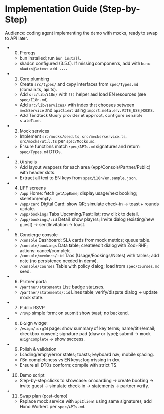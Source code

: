 # Implementation Guide (Step-by-Step)

Audience: coding agent implementing the demo with mocks, ready to swap to API later.

- 0) Prereqs
  - bun installed; run `bun install`.
  - shadcn configured (3.5.0). If missing components, add with `bunx shadcn@latest add ...`.

- 1) Core plumbing
  - Create `src/types/` and copy interfaces from `spec/Types.md` (domain.ts, api.ts).
  - Add `src/lib/i18n/` with `t()` helper and load EN resources (see `spec/I18n.md`).
  - Add `src/lib/services/` with index that chooses between `mockService` and `apiClient` using `import.meta.env.VITE_USE_MOCKS`.
  - Add TanStack Query provider at app root; configure sensible `staleTime`.

- 2) Mock services
  - Implement `src/mocks/seed.ts`, `src/mocks/service.ts`, `src/mocks/util.ts` per `spec/Mocks.md`.
  - Ensure functions match `spec/APIs.md` signatures and return `spec/Types.md` DTOs.

- 3) UI shells
  - Add layout wrappers for each area (App/Console/Partner/Public) with header slots.
  - Extract all text to EN keys from `spec/i18n/en.sample.json`.

- 4) LIFF screens
  - `/app` Home: fetch `getAppHome`; display usage/next booking; skeleton/empty.
  - `/app/card` Digital Card: show QR; simulate check-in → toast + rounds update.
  - `/app/bookings` Tabs Upcoming/Past: list; row click to detail.
  - `/app/bookings/:id` Detail: show players; Invite dialog (existing/new guest) → sendInvitation → toast.

- 5) Concierge console
  - `/console` Dashboard: SLA cards from mock metrics; queue table.
  - `/console/bookings` Data table; create/edit dialog with Zod+RHF; actions: cancel/complete.
  - `/console/members/:id` Tabs (Usage/Bookings/Notes) with tables; add note (no persistence needed in demo).
  - `/console/courses` Table with policy dialog; load from `spec/Courses.md` seed.

- 6) Partner portal
  - `/partner/statements` List; badge statuses.
  - `/partner/statements/:id` Lines table; verify/dispute dialog → update mock state.

- 7) Public RSVP
  - `/rsvp` simple form; on submit show toast; no backend.

- 8) E‑Sign widget
  - `/esign/:orgId` page: show summary of key terms; name/title/email; checkbox consent; signature pad (draw or type); submit → mock `esignComplete` → show success.

- 9) Polish & validation
  - Loading/empty/error states; toasts; keyboard nav; mobile spacing.
  - i18n completeness vs EN keys; log missing in dev.
  - Ensure all DTOs conform; compile with strict TS.

- 10) Demo script
  - Step-by-step clicks to showcase: onboarding → create booking → invite guest → simulate check-in → statements → partner verify.

- 11) Swap plan (post-demo)
  - Replace mock service with `apiClient` using same signatures; add Hono Workers per `spec/APIs.md`.
